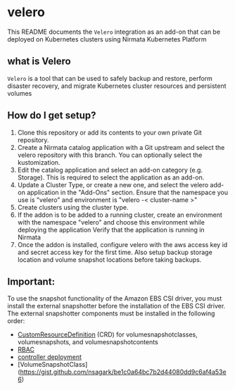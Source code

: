 # velero
This README documents the `Velero` integration as an add-on that can be deployed on Kubernetes clusters using Nirmata Kubernetes Platform

## what is Velero
`Velero` is a tool that can be used to safely backup and restore, perform disaster recovery, and migrate Kubernetes cluster resources and persistent volumes

## How do I get setup?

1. Clone this repository or add its contents to your own private Git repository.
2. Create a Nirmata catalog application with a Git upstream and select the velero repository with this branch. You can optionally select the kustomization.
3. Edit the catalog application and select an add-on category (e.g. Storage). This is required to select the application as an add-on.
4. Update a Cluster Type, or create a new one, and select the velero add-on application in the "Add-Ons" section. Ensure that the namespace you use is "velero" and environment is "velero -< cluster-name >"
5. Create clusters using the cluster type.
6. If the addon is to be added to a running cluster, create an environment with the namespace "velero" and choose this environment while deploying the application
Verify that the application is running in Nirmata
7. Once the addon is installed, configure velero with the aws access key id and secret access key for the first time. Also setup backup storage location and volume snapshot locations before taking backups. 

## Important:

To use the snapshot functionality of the Amazon EBS CSI driver, you must install the external snapshotter before the installation of the EBS CSI driver. The external snapshotter components must be installed in the following order:
* [CustomResourceDefinition](https://github.com/kubernetes-csi/external-snapshotter/tree/master/client/config/crd) (CRD) for volumesnapshotclasses, volumesnapshots, and volumesnapshotcontents
* [RBAC](https://github.com/kubernetes-csi/external-snapshotter/blob/master/deploy/kubernetes/snapshot-controller/rbac-snapshot-controller.yaml)
* [controller deployment](https://github.com/kubernetes-csi/external-snapshotter/blob/master/deploy/kubernetes/snapshot-controller/setup-snapshot-controller.yaml)
* [VolumeSnapshotClass] (https://gist.github.com/nsagark/be1c0a64bc7b2d44080dd9c6af4a53e6)
